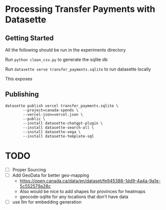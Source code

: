 # Processing Transfer Payments with Datasette

## Getting Started
All the following should be run in the experiments directory


Run `python clean_csv.py` to generate the sqlite db

Run `datasette serve transfer_payments.sqlite` to run datasette locally


This exposes 


## Publishing

```
datasette publish vercel transfer_payments.sqlite \
        --project=canada-spends \
        --vercel-json=vercel.json \
        --public \
        --install datasette-chatgpt-plugin \
        --install datasette-search-all \
        --install datasette-vega \
        --install datasette-template-sql
```


# TODO

 - [ ] Proper Sourcing
 - [ ] Add GeoData for better geo-mapping
   - https://open.canada.ca/data/en/dataset/fe945388-1dd9-4a4a-9a1e-5c552579a28c
   - Also would be nice to add shapes for provinces for heatmaps
   - geocode-sqlite for any locations that don't have data
 - [ ] use llm for embedding generation